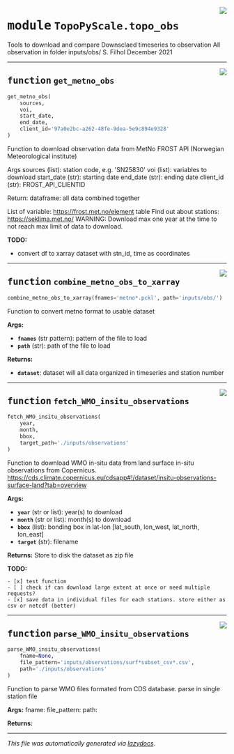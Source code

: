 <!-- markdownlint-disable -->

<a href="https://github.com/ArcticSnow/TopoPyScale/TopoPyScale/topo_obs#L0"><img align="right" style="float:right;" src="https://img.shields.io/badge/-source-cccccc?style=flat-square"></a>

# <kbd>module</kbd> `TopoPyScale.topo_obs`
Tools to download and compare Downsclaed timeseries to observation All observation in folder inputs/obs/ S. Filhol December 2021 


---

<a href="https://github.com/ArcticSnow/TopoPyScale/TopoPyScale/topo_obs/get_metno_obs#L15"><img align="right" style="float:right;" src="https://img.shields.io/badge/-source-cccccc?style=flat-square"></a>

## <kbd>function</kbd> `get_metno_obs`

```python
get_metno_obs(
    sources,
    voi,
    start_date,
    end_date,
    client_id='97a0e2bc-a262-48fe-9dea-5e9c894e9328'
)
```

Function to download observation data from MetNo FROST API (Norwegian Meteorological institute) 

Args  sources (list): station code, e.g. 'SN25830'  voi (list): variables to download  start_date (str): starting date  end_date (str): ending date  client_id (str): FROST_API_CLIENTID 

Return:   dataframe: all data combined together 

List of variable: https://frost.met.no/element table Find out about stations: https://seklima.met.no/  WARNING: Download max one year at the time to not reach max limit of data to download. 



**TODO:**
 
- convert df to xarray dataset with stn_id, time as coordinates 


---

<a href="https://github.com/ArcticSnow/TopoPyScale/TopoPyScale/topo_obs/combine_metno_obs_to_xarray#L74"><img align="right" style="float:right;" src="https://img.shields.io/badge/-source-cccccc?style=flat-square"></a>

## <kbd>function</kbd> `combine_metno_obs_to_xarray`

```python
combine_metno_obs_to_xarray(fnames='metno*.pckl', path='inputs/obs/')
```

Function to convert metno format to usable dataset 



**Args:**
 
 - <b>`fnames`</b> (str pattern):  pattern of the file to load 
 - <b>`path`</b> (str):  path of the file to load 



**Returns:**
 
 - <b>`dataset`</b>:  dataset will all data organized in timeseries and station number 


---

<a href="https://github.com/ArcticSnow/TopoPyScale/TopoPyScale/topo_obs/fetch_WMO_insitu_observations#L92"><img align="right" style="float:right;" src="https://img.shields.io/badge/-source-cccccc?style=flat-square"></a>

## <kbd>function</kbd> `fetch_WMO_insitu_observations`

```python
fetch_WMO_insitu_observations(
    year,
    month,
    bbox,
    target_path='./inputs/observations'
)
```

Function to download WMO in-situ data from land surface in-situ observations from Copernicus. https://cds.climate.copernicus.eu/cdsapp#!/dataset/insitu-observations-surface-land?tab=overview 



**Args:**
 
 - <b>`year`</b> (str or list):  year(s) to download 
 - <b>`month`</b> (str or list):  month(s) to download 
 - <b>`bbox`</b> (list):  bonding box in lat-lon [lat_south, lon_west, lat_north, lon_east] 
 - <b>`target`</b> (str):  filename 



**Returns:**
 Store to disk the dataset as zip file 



**TODO:**
 
    - [x] test function 
    - [ ] check if can download large extent at once or need multiple requests? 
    - [x] save data in individual files for each stations. store either as csv or netcdf (better) 


---

<a href="https://github.com/ArcticSnow/TopoPyScale/TopoPyScale/topo_obs/parse_WMO_insitu_observations#L164"><img align="right" style="float:right;" src="https://img.shields.io/badge/-source-cccccc?style=flat-square"></a>

## <kbd>function</kbd> `parse_WMO_insitu_observations`

```python
parse_WMO_insitu_observations(
    fname=None,
    file_pattern='inputs/observations/surf*subset_csv*.csv',
    path='./inputs/observations'
)
```

Function to parse WMO files formated from CDS database. parse in single station file 



**Args:**
  fname:  file_pattern:  path: 



**Returns:**
 




---

_This file was automatically generated via [lazydocs](https://github.com/ml-tooling/lazydocs)._
